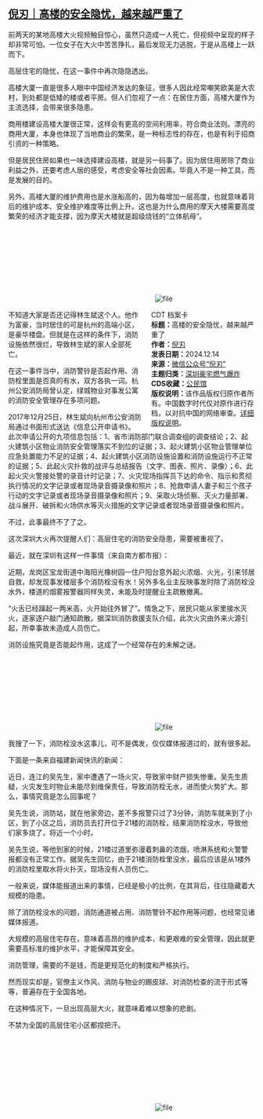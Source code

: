 <!--1734177181000-->
[倪刃｜高楼的安全隐忧，越来越严重了](https://chinadigitaltimes.net/chinese/713983.html)
------

<p>前两天的某地高楼大火视频触目惊心，虽然只造成一人死亡，但视频中呈现的样子却非常可怕。一位女子在大火中苦苦挣扎，最后发现无力逃脱，于是从高楼上一跃而下。</p><p>高层住宅的隐忧，在这一事件中再次隐隐透出。</p><p>高楼大厦一直是很多人眼中中国经济发达的象征，很多人因此经常嘲笑欧美是大农村，到处都是低矮的楼或者平房。但人们忽视了一点：在居住方面，高楼大厦作为主流选择，会带来很多隐患。</p><p>商用楼建设高楼大厦很正常，这样会有更高的空间利用率，符合商业法则。漂亮的商用大厦，本身也体现了当地商业的繁荣，是一种标志性的存在，也是有利于招商引资的一种策略。</p><p>但是居民住房如果也一味选择建设高楼，就是另一码事了。因为居住用房除了商业利益之外，还要考虑人居的感受，考虑安全等社会因素。毕竟人不是一种工具，而是发展的目的。</p><p>另外，高楼大厦的维护费用也是水涨船高的，因为每增加一层高度，也就意味着背后的维护成本、安全维护难度等比例上升。这也是为什么商用的摩天大楼需要高度繁荣的经济才能支撑，因为摩天大楼就是超级烧钱的“立体航母”。</p><p><img decoding="async" src="data:image/svg+xml,%3Csvg%20xmlns='http://www.w3.org/2000/svg'%20viewBox='0%200%200%200'%3E%3C/svg%3E" alt="file" data-lazy-src="https://chinadigitaltimes.net/chinese/files/2024/12/image-1734176952742.png"><noscript><img decoding="async" src="https://chinadigitaltimes.net/chinese/files/2024/12/image-1734176952742.png" alt="file"></noscript></p><div style="width:42%;float:right;padding-left:20px;"><div class="su-spoiler su-spoiler-style-fancy su-spoiler-icon-chevron-circle" data-scroll-offset="0" data-anchor-in-url="no"><div class="su-spoiler-title" tabindex="0" role="button"><span class="su-spoiler-icon"></span>CDT 档案卡</div><div class="su-spoiler-content su-u-clearfix su-u-trim"><strong>标题：</strong>高楼的安全隐忧，越来越严重了<br><strong>作者：</strong><a href="https://chinadigitaltimes.net/space/倪刃" target="_blank">倪刃</a><br><strong>发表日期：</strong>2024.12.14<br><strong>来源：</strong><a href="https://web.archive.org/web/*/https://mp.weixin.qq.com/s/5e6iv352N42yYYF0iMfanw" target="_blank">微信公众号“倪刃”</a><br><strong>主题归类：</strong><a href="https://chinadigitaltimes.net/space/深圳豪宅燃气爆炸" target="_blank">深圳豪宅燃气爆炸</a><br><strong>CDS收藏：</strong><a href="https://chinadigitaltimes.net/space/%E5%85%AC%E6%B0%91%E9%A6%86" target="_blank" rel="noopener">公民馆</a><br><strong>版权说明：</strong>该作品版权归原作者所有。中国数字时代仅对原作进行存档，以对抗中国的网络审查。<a href="https://chinadigitaltimes.net/chinese/copyright">详细版权说明</a>。</div></div></div><p>不知道大家是否还记得林生斌这个人。他作为富豪，当时居住的可是杭州的高端小区，是豪华楼盘。但就是在这样的条件下，消防设施依然很烂，导致林生斌的家人全部死亡。</p><p>在这一事件当中，消防警铃是否起作用、消防栓里面是否真的有水，双方各执一词。杭州公安消防局曾认定，绿城物业对事发公寓的消防安全管理存在多项问题。</p><p>2017年12月25日，林生斌向杭州市公安消防局通过书面形式送达《信息公开申请书》。此次申请公开的九项信息包括：1、省市消防部门联合调查组的调查结论；2、起火建筑小区物业消防安全管理落实不到位的证据；3、起火建筑小区物业管理单位应急处置能力不足的证据；4、起火建筑小区消防设施设置和消防设施运行不正常的证据；5、此起火灾扑救的战评与总结报告（文字、图表、照片、录像）；6、此起火灾火警接处警的录音计时记录；7、火灾现场指挥员下达的命令、指示和贯彻执行情况的文字记录或者现场录音摄录像和照片；8、抢救申请人妻子和三个孩子行动的文字记录或者现场录音摄录像和照片；9、采取火场侦察、灭火力量部署、战斗展开、破拆和火场供水等灭火措施的文字记录或者现场录音摄录像和照片。</p><p>不过，此事最终不了了之。</p><p>这次深圳大火再次提醒人们：高层住宅的消防安全隐患，需要被重视了。</p><p>最近，就在深圳有这样一件事情（来自南方都市报）：</p><p>近期，龙岗区宝龙街道中海阳光橡树园一住户阳台意外起火浓烟、火光，引来邻居自救，却发现事发楼层多个消防栓没有水！另外多名业主反映事发时除了消防栓没水外，楼道的烟雾报警器同样失灵，未能及时提醒业主疏散撤离。</p><p>“火舌已经蹿起一两米高，火开始往外冒了”。情急之下，居民只能从家里接水灭火，逐家逐户敲门通知疏散。据深圳消防救援支队介绍，此次火灾由外来火源引起，所幸事故未造成人员伤亡。</p><p>消防设施究竟是否能起作用，这成了一个经常存在的未解之谜。</p><p><img decoding="async" src="data:image/svg+xml,%3Csvg%20xmlns='http://www.w3.org/2000/svg'%20viewBox='0%200%200%200'%3E%3C/svg%3E" alt="file" data-lazy-src="https://chinadigitaltimes.net/chinese/files/2024/12/image-1734176966805.png"><noscript><img decoding="async" src="https://chinadigitaltimes.net/chinese/files/2024/12/image-1734176966805.png" alt="file"></noscript></p><p>我搜了一下，消防栓没水这事儿，可不是偶发，仅仅媒体报道过的，就有很多起。</p><p>下面是一条来自福建新闻快讯的新闻：</p><p>近日，连江的吴先生，家中遭遇了一场火灾，导致家中财产损失惨重。吴先生质疑，火灾发生时物业未能尽到维保责任，导致消防栓无水，进而使火势扩大。那么，事情究竟是怎么回事呢？</p><p>吴先生说，消防站，就在他家旁边，差不多报警只过了3分钟，消防车就来到了小区，到了小区之后，消防员去打开位于21楼的消防栓，结果消防栓没水，导致他们家多烧了，将近一个小时。</p><p>吴先生说，等他到家的时候，21楼过道里弥漫着刺鼻的浓烟，喷淋系统和火警警报都没有正常工作。据吴先生回忆，由于21楼消防栓里没水，最后应该是从1楼外的消防栓里取水将火扑灭，现场没有人员伤亡。</p><p>一般来说，媒体能报道出来的事情，已经是极小的比例，在其背后，往往隐藏着大规模的隐患。</p><p>除了消防栓没水的问题，消防通道被占用、消防警铃不起作用等问题，也经常见诸媒体报道。</p><p>大规模的高层住宅存在，意味着高昂的维护成本，和更艰难的安全管理，因此就更需要高标准的维护水平，才能保障其安全。</p><p>消防管理，需要的不是钱，而是更规范化的制度和严格执行。</p><p>然而现实却是，官僚主义作风、消防与物业的踢皮球、对消防检查的流于形式等等，普遍存在于全国各地。</p><p>在这种情况下，一旦出现高层大火，就意味着难以想象的悲剧。</p><p>不禁为全国的高层住宅小区都捏把汗。</p><p><img decoding="async" src="data:image/svg+xml,%3Csvg%20xmlns='http://www.w3.org/2000/svg'%20viewBox='0%200%200%200'%3E%3C/svg%3E" alt="file" data-lazy-src="https://chinadigitaltimes.net/chinese/files/2024/12/image-1734176982013.png"><noscript><img decoding="async" src="https://chinadigitaltimes.net/chinese/files/2024/12/image-1734176982013.png" alt="file"></noscript></p><div class="addtoany_share_save_container addtoany_content addtoany_content_bottom"><div class="a2a_kit a2a_kit_size_32 addtoany_list" data-a2a-url="https://chinadigitaltimes.net/chinese/713983.html" data-a2a-title="倪刃｜高楼的安全隐忧，越来越严重了"><a class="a2a_button_facebook" href="https://www.addtoany.com/add_to/facebook?linkurl=https%3A%2F%2Fchinadigitaltimes.net%2Fchinese%2F713983.html&amp;linkname=%E5%80%AA%E5%88%83%EF%BD%9C%E9%AB%98%E6%A5%BC%E7%9A%84%E5%AE%89%E5%85%A8%E9%9A%90%E5%BF%A7%EF%BC%8C%E8%B6%8A%E6%9D%A5%E8%B6%8A%E4%B8%A5%E9%87%8D%E4%BA%86" title="Facebook" rel="nofollow noopener" target="_blank"></a><a class="a2a_button_twitter" href="https://www.addtoany.com/add_to/twitter?linkurl=https%3A%2F%2Fchinadigitaltimes.net%2Fchinese%2F713983.html&amp;linkname=%E5%80%AA%E5%88%83%EF%BD%9C%E9%AB%98%E6%A5%BC%E7%9A%84%E5%AE%89%E5%85%A8%E9%9A%90%E5%BF%A7%EF%BC%8C%E8%B6%8A%E6%9D%A5%E8%B6%8A%E4%B8%A5%E9%87%8D%E4%BA%86" title="Twitter" rel="nofollow noopener" target="_blank"></a><a class="a2a_button_telegram" href="https://www.addtoany.com/add_to/telegram?linkurl=https%3A%2F%2Fchinadigitaltimes.net%2Fchinese%2F713983.html&amp;linkname=%E5%80%AA%E5%88%83%EF%BD%9C%E9%AB%98%E6%A5%BC%E7%9A%84%E5%AE%89%E5%85%A8%E9%9A%90%E5%BF%A7%EF%BC%8C%E8%B6%8A%E6%9D%A5%E8%B6%8A%E4%B8%A5%E9%87%8D%E4%BA%86" title="Telegram" rel="nofollow noopener" target="_blank"></a><a class="a2a_button_reddit" href="https://www.addtoany.com/add_to/reddit?linkurl=https%3A%2F%2Fchinadigitaltimes.net%2Fchinese%2F713983.html&amp;linkname=%E5%80%AA%E5%88%83%EF%BD%9C%E9%AB%98%E6%A5%BC%E7%9A%84%E5%AE%89%E5%85%A8%E9%9A%90%E5%BF%A7%EF%BC%8C%E8%B6%8A%E6%9D%A5%E8%B6%8A%E4%B8%A5%E9%87%8D%E4%BA%86" title="Reddit" rel="nofollow noopener" target="_blank"></a><a class="a2a_button_whatsapp" href="https://www.addtoany.com/add_to/whatsapp?linkurl=https%3A%2F%2Fchinadigitaltimes.net%2Fchinese%2F713983.html&amp;linkname=%E5%80%AA%E5%88%83%EF%BD%9C%E9%AB%98%E6%A5%BC%E7%9A%84%E5%AE%89%E5%85%A8%E9%9A%90%E5%BF%A7%EF%BC%8C%E8%B6%8A%E6%9D%A5%E8%B6%8A%E4%B8%A5%E9%87%8D%E4%BA%86" title="WhatsApp" rel="nofollow noopener" target="_blank"></a><a class="a2a_button_email" href="https://www.addtoany.com/add_to/email?linkurl=https%3A%2F%2Fchinadigitaltimes.net%2Fchinese%2F713983.html&amp;linkname=%E5%80%AA%E5%88%83%EF%BD%9C%E9%AB%98%E6%A5%BC%E7%9A%84%E5%AE%89%E5%85%A8%E9%9A%90%E5%BF%A7%EF%BC%8C%E8%B6%8A%E6%9D%A5%E8%B6%8A%E4%B8%A5%E9%87%8D%E4%BA%86" title="Email" rel="nofollow noopener" target="_blank"></a><a class="a2a_button_copy_link" href="https://www.addtoany.com/add_to/copy_link?linkurl=https%3A%2F%2Fchinadigitaltimes.net%2Fchinese%2F713983.html&amp;linkname=%E5%80%AA%E5%88%83%EF%BD%9C%E9%AB%98%E6%A5%BC%E7%9A%84%E5%AE%89%E5%85%A8%E9%9A%90%E5%BF%A7%EF%BC%8C%E8%B6%8A%E6%9D%A5%E8%B6%8A%E4%B8%A5%E9%87%8D%E4%BA%86" title="Copy Link" rel="nofollow noopener" target="_blank"></a><a class="a2a_dd addtoany_share_save addtoany_share" href="https://www.addtoany.com/share"></a></div></div>

